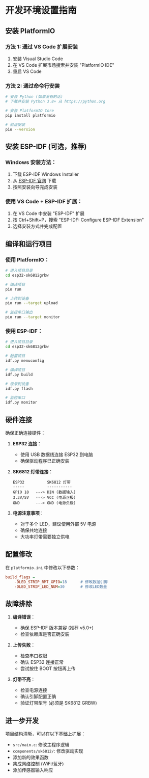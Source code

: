 # 开发环境设置指南

## 安装 PlatformIO

### 方法 1: 通过 VS Code 扩展安装
1. 安装 Visual Studio Code
2. 在 VS Code 扩展市场搜索并安装 "PlatformIO IDE"
3. 重启 VS Code

### 方法 2: 通过命令行安装
```bash
# 安装 Python (如果没有的话)
# 下载并安装 Python 3.8+ 从 https://python.org

# 安装 PlatformIO Core
pip install platformio

# 验证安装
pio --version
```

## 安装 ESP-IDF (可选，推荐)

### Windows 安装方法：
1. 下载 ESP-IDF Windows Installer
2. 从 [ESP-IDF 官网](https://docs.espressif.com/projects/esp-idf/en/latest/esp32/get-started/windows-setup.html) 下载
3. 按照安装向导完成安装

### 使用 VS Code + ESP-IDF 扩展：
1. 在 VS Code 中安装 "ESP-IDF" 扩展
2. 按 Ctrl+Shift+P，搜索 "ESP-IDF: Configure ESP-IDF Extension"
3. 选择安装方式并完成配置

## 编译和运行项目

### 使用 PlatformIO：
```bash
# 进入项目目录
cd esp32-sk6812grbw

# 编译项目
pio run

# 上传到设备
pio run --target upload

# 监控串口输出
pio run --target monitor
```

### 使用 ESP-IDF：
```bash
# 进入项目目录
cd esp32-sk6812grbw

# 配置项目
idf.py menuconfig

# 编译项目
idf.py build

# 烧录到设备
idf.py flash

# 监控串口
idf.py monitor
```

## 硬件连接

确保正确连接硬件：

1. **ESP32 连接**：
   - 使用 USB 数据线连接 ESP32 到电脑
   - 确保驱动程序已正确安装

2. **SK6812 灯带连接**：
   ```
   ESP32          SK6812 灯带
   -----          -----------
   GPIO 18   ---> DIN (数据输入)
   3.3V/5V   ---> VCC (电源正极)
   GND       ---> GND (电源负极)
   ```

3. **电源注意事项**：
   - 对于多个 LED，建议使用外部 5V 电源
   - 确保共地连接
   - 大功率灯带需要独立供电

## 配置修改

在 `platformio.ini` 中修改以下参数：

```ini
build_flags = 
    -DLED_STRIP_RMT_GPIO=18      # 修改数据引脚
    -DLED_STRIP_LED_NUM=30       # 修改LED数量
```

## 故障排除

1. **编译错误**：
   - 确保 ESP-IDF 版本兼容 (推荐 v5.0+)
   - 检查依赖库是否正确安装

2. **上传失败**：
   - 检查串口权限
   - 确认 ESP32 连接正常
   - 尝试按住 BOOT 按钮再上传

3. **灯带不亮**：
   - 检查电源连接
   - 确认引脚配置正确
   - 验证灯带型号 (必须是 SK6812 GRBW)

## 进一步开发

项目结构清晰，可以在以下基础上扩展：

- `src/main.c`: 修改主程序逻辑
- `components/sk6812/`: 修改驱动实现
- 添加新的效果函数
- 集成网络控制 (WiFi/蓝牙)
- 添加传感器输入响应 